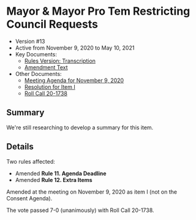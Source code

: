 # Mayor & Mayor Pro Tem Restricting Council Requests

- Version #13
- Active from November 9, 2020 to May 10, 2021
- Key Documents:
    - [Rules Version: Transcription](#/view/rules-archive~2020_11_09~transcription)
    - [Amendment Text](#/view/rules-archive~2020_11_09~amendment)
- Other Documents:
    - [Meeting Agenda for November 9, 2020](assets/rules-archive/2020_11_09/agenda.pdf)
    - [Resolution for Item I](assets/rules-archive/2020_11_09/resolution.pdf)
    - [Roll Call 20-1738](assets/rules-archive/2020_11_09/roll_call.pdf)

## Summary

We're still researching to develop a summary for this item.

## Details

Two rules affected:

- Amended **Rule 11. Agenda Deadline**
- Amended **Rule 12. Extra Items**

Amended at the meeting on November 9, 2020 as item I (not on the Consent Agenda).

The vote passed 7-0 (unanimously) with Roll Call 20-1738.
